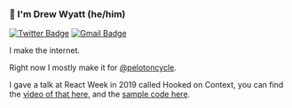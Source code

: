 ### 👋 I'm Drew Wyatt (he/him)

[![Twitter Badge](https://img.shields.io/badge/-@djwyatt-1ca0f1?style=flat-square&labelColor=1ca0f1&logo=twitter&logoColor=white&link=https://twitter.com/djwyatt)](https://twitter.com/djwyatt) 
[![Gmail Badge](https://img.shields.io/badge/-drew.j.wyatt@gmail.com-c14438?style=flat-square&logo=Gmail&logoColor=white&link=mailto:drew.j.wyatt@gmail.com)](mailto:drew.j.wyatt@gmail.com)

I make the internet. 

Right now I mostly make it for [@pelotoncycle](https://github.com/pelotoncycle).

I gave a talk at React Week in 2019 called Hooked on Context, you can find the [video of that here](https://www.youtube.com/watch?v=8PwAfK_IutI&t=2s), and the [sample code here](https://github.com/drewwyatt/hooked-on-context).
